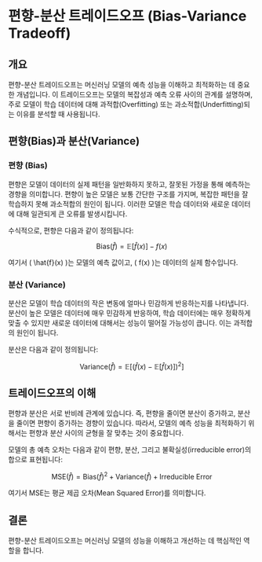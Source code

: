 # 편향-분산 트레이드오프 (Bias-Variance Tradeoff)

## 개요

편향-분산 트레이드오프는 머신러닝 모델의 예측 성능을 이해하고 최적화하는 데 중요한 개념입니다. 이 트레이드오프는 모델의 복잡성과 예측 오류 사이의 관계를 설명하며, 주로 모델이 학습 데이터에 대해 과적합(Overfitting) 또는 과소적합(Underfitting)되는 이유를 분석할 때 사용됩니다.

## 편향(Bias)과 분산(Variance)

### 편향 (Bias)

편향은 모델이 데이터의 실제 패턴을 일반화하지 못하고, 잘못된 가정을 통해 예측하는 경향을 의미합니다. 편향이 높은 모델은 보통 간단한 구조를 가지며, 복잡한 패턴을 잘 학습하지 못해 과소적합의 원인이 됩니다. 이러한 모델은 학습 데이터와 새로운 데이터에 대해 일관되게 큰 오류를 발생시킵니다.

수식적으로, 편향은 다음과 같이 정의됩니다:

$$
\text{Bias}(\hat{f}) = \mathbb{E}[\hat{f}(x)] - f(x)
$$

여기서 \( \hat{f}(x) \)는 모델의 예측 값이고, \( f(x) \)는 데이터의 실제 함수입니다.

### 분산 (Variance)

분산은 모델이 학습 데이터의 작은 변동에 얼마나 민감하게 반응하는지를 나타냅니다. 분산이 높은 모델은 데이터에 매우 민감하게 반응하여, 학습 데이터에는 매우 정확하게 맞출 수 있지만 새로운 데이터에 대해서는 성능이 떨어질 가능성이 큽니다. 이는 과적합의 원인이 됩니다.

분산은 다음과 같이 정의됩니다:

$$
\text{Variance}(\hat{f}) = \mathbb{E}[(\hat{f}(x) - \mathbb{E}[\hat{f}(x)])^2]
$$

## 트레이드오프의 이해

편향과 분산은 서로 반비례 관계에 있습니다. 즉, 편향을 줄이면 분산이 증가하고, 분산을 줄이면 편향이 증가하는 경향이 있습니다. 따라서, 모델의 예측 성능을 최적화하기 위해서는 편향과 분산 사이의 균형을 잘 맞추는 것이 중요합니다.

모델의 총 예측 오차는 다음과 같이 편향, 분산, 그리고 불확실성(irreducible error)의 합으로 표현됩니다:

$$
\text{MSE}(\hat{f}) = \text{Bias}(\hat{f})^2 + \text{Variance}(\hat{f}) + \text{Irreducible Error}
$$

여기서 MSE는 평균 제곱 오차(Mean Squared Error)를 의미합니다.

## 결론

편향-분산 트레이드오프는 머신러닝 모델의 성능을 이해하고 개선하는 데 핵심적인 역할을 합니다.
